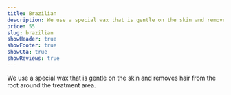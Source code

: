 ```yaml
---
title: Brazilian
description: We use a special wax that is gentle on the skin and removes hair from the root around the treatment area.
price: 55
slug: brazilian
showHeader: true
showFooter: true
showCta: true
showReviews: true
---
```


We use a special wax that is gentle on the skin and removes hair from the root around the treatment area.
